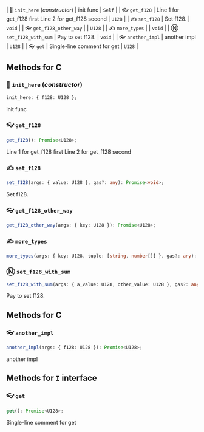 | :rocket: `init_here` (_constructor_) |  init func | `Self` |
| :eyeglasses: `get_f128` |  Line 1 for get_f128 first  Line 2 for get_f128 second | `U128` |
| :writing_hand: `set_f128` |  Set f128. | `void` |
| :eyeglasses: `get_f128_other_way` |  | `U128` |
| :writing_hand: `more_types` |  | `void` |
| &#x24C3; `set_f128_with_sum` |  Pay to set f128. | `void` |
| :eyeglasses: `another_impl` |  another impl | `U128` |
| :eyeglasses: `get` |  Single-line comment for get | `U128` |


## Methods for C

### :rocket: `init_here` (_constructor_)

```typescript
init_here: { f128: U128 };
```

init func

### :eyeglasses: `get_f128`

```typescript
get_f128(): Promise<U128>;
```

Line 1 for get_f128 first
Line 2 for get_f128 second

### :writing_hand: `set_f128`

```typescript
set_f128(args: { value: U128 }, gas?: any): Promise<void>;
```

Set f128.

### :eyeglasses: `get_f128_other_way`

```typescript
get_f128_other_way(args: { key: U128 }): Promise<U128>;
```


### :writing_hand: `more_types`

```typescript
more_types(args: { key: U128, tuple: [string, number[]] }, gas?: any): Promise<void>;
```


### &#x24C3; `set_f128_with_sum`

```typescript
set_f128_with_sum(args: { a_value: U128, other_value: U128 }, gas?: any, amount?: any): Promise<void>;
```

Pay to set f128.

## Methods for C

### :eyeglasses: `another_impl`

```typescript
another_impl(args: { f128: U128 }): Promise<U128>;
```

another impl

## Methods for `I` interface

### :eyeglasses: `get`

```typescript
get(): Promise<U128>;
```

Single-line comment for get
